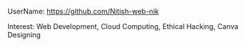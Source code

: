 UserName: https://github.com/Nitish-web-nik

Interest: Web Development, Cloud Computing, Ethical Hacking, Canva Designing
